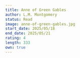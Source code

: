 ```yaml
---
title: Anne of Green Gables
author: L.M. Montgomery
status: Read
image: anne-of-green-gables.jpg
start_date: 2025/05/18
end_date: 2025/05/21
rating: 4
length: 333
own: true
---
```

